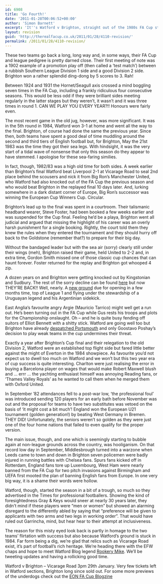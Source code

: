 ```yaml
---
id: 6908
title: 'Go Fourth!'
date: '2011-01-28T00:06:52+00:00'
author: 'Simon Barnett'
excerpt: 'It''s Watford v Brighton, straight out of the 1980s FA Cup story book. The pinnacle and start of lean times for both teams ... a bit of Steve Foster, Thames Valley Royals, Grays & Keys, Floating Bob Maxwell and England''s failure'
layout: revision
guid: 'http://therealfacup.co.uk/2011/01/28/4110-revision/'
permalink: /2011/01/28/4110-revision/
---
```


These two teams go back a long, long way and, in some ways, their FA Cup and league pedigree is pretty darned close. Their first meeting of note was a 1902 example of a promotion play off (then called a ‘test match’) between a rubbish Southern League Division 1 side and a good Division 2 side. Brighton won a rather splendid ding-dong by 5 scores to 3. Rah!

Between 1924 and 1931 the Hornet/Seagull axis crossed a mind boggling seven times in the FA Cup, including a frankly ridiculous four consecutive seasons. This would be less odd if they were brilliant sides meeting regularly in the latter stages but they weren’t, it wasn’t and it was three times in round 1. CAN WE PLAY YOU EVERY YEAR?!! Honours were fairly even.

The most recent game in the old jug, however, was more significant. It was in the 5th round in 1984, Watford won 3-1 at home and went all the way to the final. Brighton, of course had done the same the previous year. Since then, both teams have spent a good deal of time muddling around the second and third tiers of English football but, for Brighton, May the 21st 1983 was the time they got their sea legs. With hindsight, it was the very start of a tidal wave of nonsense that only this season do they appear to have stemmed. I apologise for these sea-faring similies.

In fact, though, 1982/83 was a high old time for both sides. A week earlier than Brighton’s final Watford beat Liverpool 2-1 at Vicarage Road to seal 2nd place behind the scousers and nick it from Big Ron’s Manchester United, who Watford had also knocked out of the FA Cup the previous season and who would beat Brighton in the replayed final 10 days later. And, lurking somewhere in a dark distant corner of Europe, Big Ron’s successor was winning the European Cup Winners Cup. Circular.

Brighton’s lead up to the final was spent in a courtroom. Their talismanic headband wearer, Steve Foster, had been booked a few weeks earlier and was suspended for the Cup final. Feeling he’d be a playa, Brighton went all judicial and argued that missing the highlight of his career was an overly harsh punishment for a single booking. Rightly, the court told them they knew the rules when they entered the tournament and they should hurry off back to the Goldstone (remember that?) to prepare for their big day.

Without the bandaged leader but with the sea air (sorry) clearly still under their wings (meh), Brighton raised their game, held United to 2-2 and, in extra time, Gordon Smith missed one of those classic cup chances that can haunt forever. Foster returned for the replay and Brighton got whooped 4 zip.

A dozen years on and Brighton were getting knocked out by Kingstonian and Sudbury. The rest of the sorry decline can be found [here](http://swissramble.blogspot.com/search?q=brighton) but now THEY’RE BACK!! Well, nearly. A [new ground](http://www.twohundredpercent.net/?p=1387) due for opening in a few months time, top of League 1 and flying under the stewardship of a Uruguayan legend and his Argentinian sidekick.

East Anglia’s favourite angry Argie (Mauricio Tarrico) might well get a run out. He’s been turning out in the FA Cup while Gus rests his troops and plots for the Championship onslaught. Oh – and he is quite busy fending off suitors of Elliot Bennett with a shitty stick. Watford are going well too but Brighton have already [despatched Portsmouth](http://europeanfootballweekends.blogspot.com/2011/01/brighton-v-portsmouth.html) and only Goostavo Poshay’s decision to play weak teams in the cup undermines their threat.

Exactly a year after Brighton’s Cup final and their relegation to the old Division 2, Watford were an established top flight side but fared little better against the might of Everton in the 1984 showpiece. As favourite you’d not expect us to dwell too much on Watford and we won’t but this two year era of cup success is quite interesting. Charlton were just realising the error in buying a Barcelona player on wages that would make Robert Maxwell blush and … errr … the yachting enthusiast himself was annoying Reading fans, or ‘Thames Valley Royals’ as he wanted to call them when he merged them with Oxford United.

In September ’82 attendances fell to a post-war low, ‘the professional foul’ was introduced sending 120 players for an early bath before November was out and the proposal for teams to have two substitutes was vetoed on the basis of ‘it might cost a bit much’! England won the European U21 tournament (golden generation!) by beating West Germany in Bremen. THEY DID! Unfortunately, the seniors weren’t so golden as they were just one of the four home nations that failed to even qualify for the proper version.

The main issue, though, and one which is seemingly starting to bubble again at non-league grounds across the country, was hooliganism. On that record low day in September, Middlesbrough turned into a warzone when Leeds came to town and down in Brighton seven policemen were badly injured in running battles with Chelsea fans. Spurs fans kicked off in Rotterdam, England fans tore up Luxembourg, West Ham were nearly banned from the FA Cup for two pitch invasions against Birmingham and UEFA first mooted the plan of banning English fans from Europe. In one very big way, it is a shame their words were hollow.

Watford, though, started the season in a bit of a trough, so much so they advertised in the Times for professional footballers. Showing the kind of foresightedness Gray &amp; Keys would sneer at nearly 30 years later, they didn’t mind if these players were “men or women” but showed an alarming disregard to the differently abled by saying that “preference will be given to applicants with two arms and two legs in working order”. That would have ruled out Garrincha, mind, but hear hear to their attempt at inclusiveness.

The reason for this misty eyed look back is partly in homage to the two teams’ flirtation with success but also because Watford’s ground is stuck in 1984. Far form being a dig, we’re glad that relics such as Vicarage Road exist, it’s part of football’s rich heritage. We’re heading there with the EFW chaps and hope to meet Watford Blog legend [Rookery Mike](http://rookerythoughts.wordpress.com/). We’ll be tweeting updates and having a rollicking good time.

Watford v Brighton – Vicarage Road 3pm 29th January. Very few tickets left in Watford sections, Brighton long since sold out. For some more previews of the underdogs check out the [EON FA Cup Blogzine](http://magicofthecup.eonenergyfit.com/2011/01/fourth-round-preview/)